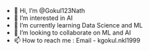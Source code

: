 - 👋 Hi, I’m @Gokul123Nath
- 👀 I’m interested in AI
- 🌱 I’m currently learning Data Science and ML
- 💞️ I’m looking to collaborate on ML and AI
- 📫 How to reach me : Email - kgokul.nkl1999

<!---
Gokul123Nath/Gokul123Nath is a ✨ special ✨ repository because its `README.md` (this file) appears on your GitHub profile.
You can click the Preview link to take a look at your changes.
--->
